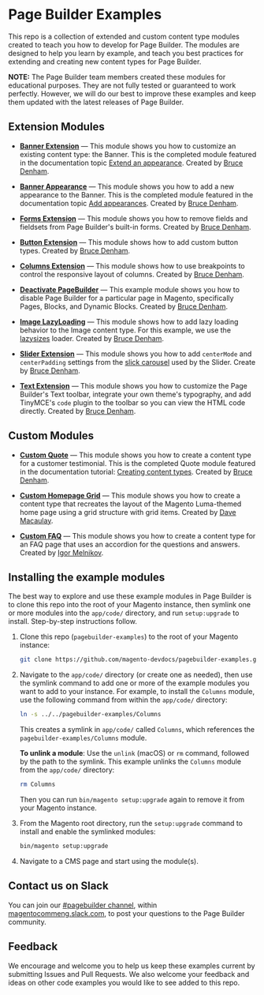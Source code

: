 # Page Builder Examples

This repo is a collection of extended and custom content type modules created to teach you how to develop for Page Builder. The modules are designed to help you learn by example, and teach you best practices for extending and creating new content types for Page Builder.

**NOTE:**
The Page Builder team members created these modules for educational purposes. They are not fully tested or guaranteed to work perfectly. However, we will do our best to improve these examples and keep them updated with the latest releases of Page Builder.

## Extension Modules

-  **[Banner Extension](BannerExt/Extension/)** — This module shows you how to customize an existing content type: the Banner. This is the completed module featured in the documentation topic [Extend an appearance](https://devdocs.magento.com/page-builder/docs/content-types/extend/extend-an-appearance.html). Created by [Bruce Denham](https://github.com/bdenham).

-  **[Banner Appearance](BannerApp/Appearance/)** — This module shows you how to add a new appearance to the Banner. This is the completed module featured in the documentation topic [Add appearances](https://devdocs.magento.com/page-builder/docs/content-types/extend/add-appearances.html). Created by [Bruce Denham](https://github.com/bdenham).

-  **[Forms Extension](Forms/Extension/)** — This module shows you how to remove fields and fieldsets from Page Builder's built-in forms. Created by [Bruce Denham](https://github.com/bdenham).

-  **[Button Extension](Button/Extension/)** — This module shows how to add custom button types. Created by [Bruce Denham](https://github.com/bdenham).

-  **[Columns Extension](Columns/Extension/)** — This module shows how to use breakpoints to control the responsive layout of columns. Created by [Bruce Denham](https://github.com/bdenham).

-  **[Deactivate PageBuilder](Deactivate/PageBuilder/)** — This example module shows you how to disable Page Builder for a particular page in Magento, specifically Pages, Blocks, and Dynamic Blocks. Created by [Bruce Denham](https://github.com/bdenham).

-  **[Image LazyLoading](Image/LazyLoading/)** — This module shows how to add lazy loading behavior to the Image content type. For this example, we use the [lazysizes](https://github.com/aFarkas/lazysizes) loader. Created by [Bruce Denham](https://github.com/bdenham).

-  **[Slider Extension](Slider/Extension/)** — This module shows you how to add `centerMode` and `centerPadding` settings from the [slick carousel](https://kenwheeler.github.io/slick/) used by the Slider. Create by [Bruce Denham](https://github.com/bdenham).

-  **[Text Extension](Text/Extension/)** — This module shows you how to customize the Page Builder's Text toolbar, integrate your own theme's typography, and add TinyMCE's `code` plugin to the toolbar so you can view the HTML code directly. Created by [Bruce Denham](https://github.com/bdenham).

## Custom Modules

-  **[Custom Quote](Quote/Custom/)** — This module shows you how to create a content type for a customer testimonial. This is the completed Quote module featured in the documentation tutorial: [Creating content types](https://devdocs.magento.com/page-builder/docs/content-types/create/introduction.html). Created by [Bruce Denham](https://github.com/bdenham).

-  **[Custom Homepage Grid](Grid/Custom/)** — This module shows you how to create a content type that recreates the layout of the Magento Luma-themed home page using a grid structure with grid items. Created by [Dave Macaulay](https://github.com/davemacaulay).

-  **[Custom FAQ](FAQ/Custom/)** — This module shows you how to create a content type for an FAQ page that uses an accordion for the questions and answers. Created by [Igor Melnikov](https://github.com/melnikovi).

## Installing the example modules

The best way to explore and use these example modules in Page Builder is to clone this repo into the root of your Magento instance, then symlink one or more modules into the `app/code/` directory, and run `setup:upgrade` to install. Step-by-step instructions follow.

1. Clone this repo (`pagebuilder-examples`) to the root of your Magento instance:

    ```bash
    git clone https://github.com/magento-devdocs/pagebuilder-examples.git
    ```

1. Navigate to the `app/code/` directory (or create one as needed), then use the symlink command to add one or more of the example modules you want to add to your instance. For example, to install the `Columns` module, use the following command from within the `app/code/` directory:

    ```bash
    ln -s ../../pagebuilder-examples/Columns
    ```

    This creates a symlink in `app/code/` called `Columns`, which references the `pagebuilder-examples/Columns` module.

    **To unlink a module**: Use the `unlink` (macOS) or `rm` command, followed by the path to the symlink. This example unlinks the `Columns` module from the `app/code/` directory:

    ```bash
    rm Columns
    ```

    Then you can run `bin/magento setup:upgrade` again to remove it from your Magento instance.

1. From the Magento root directory, run the `setup:upgrade` command to install and enable the symlinked modules:

   ```bash
   bin/magento setup:upgrade
   ```

1. Navigate to a CMS page and start using the module(s).

## Contact us on Slack
You can join our [#pagebuilder channel](https://magentocommeng.slack.com/messages/CHB455HPF), within [magentocommeng.slack.com](https://magentocommeng.slack.com/), to post your questions to the Page Builder community.

## Feedback

We encourage and welcome you to help us keep these examples current by submitting Issues and Pull Requests. We also welcome your feedback and ideas on other code examples you would like to see added to this repo.
